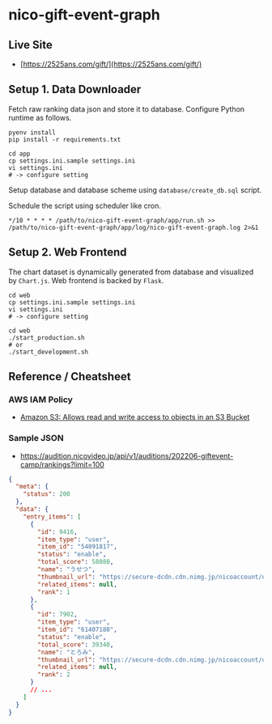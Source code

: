# nico-gift-event-graph

## Live Site

* [https://2525ans.com/gift/](https://2525ans.com/gift/)

## Setup 1. Data Downloader

Fetch raw ranking data json and store it to database.
Configure Python runtime as follows.

```shell
pyenv install
pip install -r requirements.txt

cd app
cp settings.ini.sample settings.ini
vi settings.ini
# -> configure setting
```

Setup database and database scheme using `database/create_db.sql` script.

Schedule the script using scheduler like cron.

```
*/10 * * * * /path/to/nico-gift-event-graph/app/run.sh >> /path/to/nico-gift-event-graph/app/log/nico-gift-event-graph.log 2>&1
```

## Setup 2. Web Frontend

The chart dataset is dynamically generated from database and visualized by `Chart.js`.
Web frontend is backed by `Flask`.

```shell
cd web
cp settings.ini.sample settings.ini
vi settings.ini
# -> configure setting
```
```shell
cd web
./start_production.sh
# or
./start_development.sh
```

## Reference / Cheatsheet

### AWS IAM Policy

* [Amazon S3: Allows read and write access to objects in an S3 Bucket](https://docs.aws.amazon.com/IAM/latest/UserGuide/reference_policies_examples_s3_rw-bucket.html)

### Sample JSON

* https://audition.nicovideo.jp/api/v1/auditions/202206-giftevent-camp/rankings?limit=100

```json
{
  "meta": {
    "status": 200
  },
  "data": {
    "entry_items": [
      {
        "id": 9416,
        "item_type": "user",
        "item_id": "54091817",
        "status": "enable",
        "total_score": 58080,
        "name": "うせつ",
        "thumbnail_url": "https://secure-dcdn.cdn.nimg.jp/nicoaccount/usericon/5409/54091817.jpg?1653667157",
        "related_items": null,
        "rank": 1
      },
      {
        "id": 7902,
        "item_type": "user",
        "item_id": "61407180",
        "status": "enable",
        "total_score": 39340,
        "name": "とろみ",
        "thumbnail_url": "https://secure-dcdn.cdn.nimg.jp/nicoaccount/usericon/6140/61407180.jpg?1516790391",
        "related_items": null,
        "rank": 2
      }
      // ...
    ]
  }
}
```